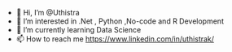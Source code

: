 - 👋 Hi, I’m @Uthistra
- 👀 I’m interested in .Net , Python ,No-code and R Development
- 🌱 I’m currently learning Data Science
- 📫 How to reach me https://www.linkedin.com/in/uthistrak/

<!---
Uthistra/Uthistra is a ✨ special ✨ repository because its `README.md` (this file) appears on your GitHub profile.
You can click the Preview link to take a look at your changes.
--->
